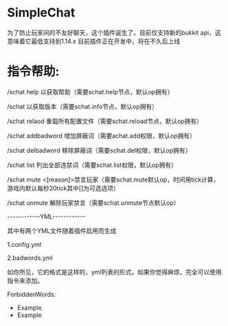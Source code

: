 # SimpleChat

为了防止玩家间的不友好聊天，这个插件诞生了。目前仅支持新的bukkit api，这意味着它最低支持到1.14.x
目前插件正在开发中，将在不久后上线


# 指令帮助:


/schat help 以获取帮助（需要schat.help节点，默认op拥有）


/schat 以获取版本（需要schat.info节点，默认op拥有）


/schat relaod 重载所有配置文件（需要schat.reload节点，默认op拥有）




/schat addbadword <badword> 增加屏蔽词（需要achat.add权限，默认op拥有）


/schat delbadword <badword> 移除屏蔽词（需要schat.del权限，默认op拥有）


/schat list 列出全部违禁词（需要schat.list权限，默认op拥有）


/schat mute <player> <time> <[reason]>禁言玩家（需要schat.mute默认op，时间用tick计算，游戏内默认每秒20tick其中[]为可选选项）


/schat unmute <player> 解除玩家禁言（需要schat.unmute节点默认op）


------------YML------------


其中有两个YML文件随着插件启用而生成


1.config.yml


2.badwords.yml

如你所见，它的格式是这样的，yml列表的形式，如果你觉得麻烦，完全可以使用指令来添加。

ForbiddenWords:
 - Example
 - Example
